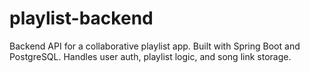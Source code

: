# playlist-backend
Backend API for a collaborative playlist app. Built with Spring Boot and PostgreSQL. Handles user auth, playlist logic, and song link storage.
